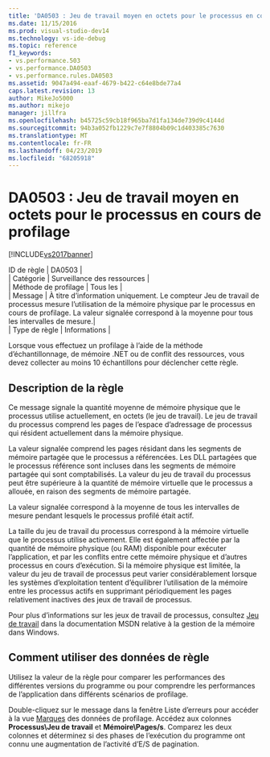 ```yaml
---
title: 'DA0503 : Jeu de travail moyen en octets pour le processus en cours de profilage | Microsoft Docs'
ms.date: 11/15/2016
ms.prod: visual-studio-dev14
ms.technology: vs-ide-debug
ms.topic: reference
f1_keywords:
- vs.performance.503
- vs.performance.DA0503
- vs.performance.rules.DA0503
ms.assetid: 9047a494-eaaf-4679-b422-c64e8bde77a4
caps.latest.revision: 13
author: MikeJo5000
ms.author: mikejo
manager: jillfra
ms.openlocfilehash: b45725c59cb18f965ba7d1fa134de739d9c4144d
ms.sourcegitcommit: 94b3a052fb1229c7e7f8804b09c1d403385c7630
ms.translationtype: MT
ms.contentlocale: fr-FR
ms.lasthandoff: 04/23/2019
ms.locfileid: "68205918"
---
```

# <a name="da0503-average-working-set-in-bytes-for-the-process-being-profiled"></a>DA0503 : Jeu de travail moyen en octets pour le processus en cours de profilage
[!INCLUDE[vs2017banner](../includes/vs2017banner.md)]

ID de règle | DA0503 |  
| Catégorie | Surveillance des ressources |  
| Méthode de profilage | Tous les |  
| Message | À titre d’information uniquement. Le compteur Jeu de travail de processus mesure l’utilisation de la mémoire physique par le processus en cours de profilage. La valeur signalée correspond à la moyenne pour tous les intervalles de mesure.|  
| Type de règle | Informations |  
  
 Lorsque vous effectuez un profilage à l’aide de la méthode d’échantillonnage, de mémoire .NET ou de conflit des ressources, vous devez collecter au moins 10 échantillons pour déclencher cette règle.  
  
## <a name="rule-description"></a>Description de la règle  
 Ce message signale la quantité moyenne de mémoire physique que le processus utilise actuellement, en octets (le jeu de travail). Le jeu de travail du processus comprend les pages de l’espace d’adressage de processus qui résident actuellement dans la mémoire physique.  
  
 La valeur signalée comprend les pages résidant dans les segments de mémoire partagée que le processus a référencées. Les DLL partagées que le processus référence sont incluses dans les segments de mémoire partagée qui sont comptabilisés. La valeur du jeu de travail du processus peut être supérieure à la quantité de mémoire virtuelle que le processus a allouée, en raison des segments de mémoire partagée.  
  
 La valeur signalée correspond à la moyenne de tous les intervalles de mesure pendant lesquels le processus profilé était actif.  
  
 La taille du jeu de travail du processus correspond à la mémoire virtuelle que le processus utilise activement. Elle est également affectée par la quantité de mémoire physique (ou RAM) disponible pour exécuter l’application, et par les conflits entre cette mémoire physique et d’autres processus en cours d’exécution. Si la mémoire physique est limitée, la valeur du jeu de travail de processus peut varier considérablement lorsque les systèmes d’exploitation tentent d’équilibrer l’utilisation de la mémoire entre les processus actifs en supprimant périodiquement les pages relativement inactives des jeux de travail de processus.  
  
 Pour plus d’informations sur les jeux de travail de processus, consultez [Jeu de travail](http://go.microsoft.com/fwlink/?LinkId=177830) dans la documentation MSDN relative à la gestion de la mémoire dans Windows.  
  
## <a name="how-to-use-rule-data"></a>Comment utiliser des données de règle  
 Utilisez la valeur de la règle pour comparer les performances des différentes versions du programme ou pour comprendre les performances de l’application dans différents scénarios de profilage.  
  
 Double-cliquez sur le message dans la fenêtre Liste d’erreurs pour accéder à la vue [Marques](../profiling/marks-view.md) des données de profilage. Accédez aux colonnes **Processus\Jeu de travail** et **Mémoire\Pages/s**. Comparez les deux colonnes et déterminez si des phases de l’exécution du programme ont connu une augmentation de l’activité d’E/S de pagination.
